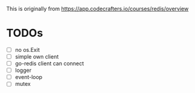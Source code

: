 This is originally from https://app.codecrafters.io/courses/redis/overview

# TODOs

- [ ] no os.Exit
- [ ] simple own client
- [ ] go-redis client can connect
- [ ] logger
- [ ] event-loop
- [ ] mutex
